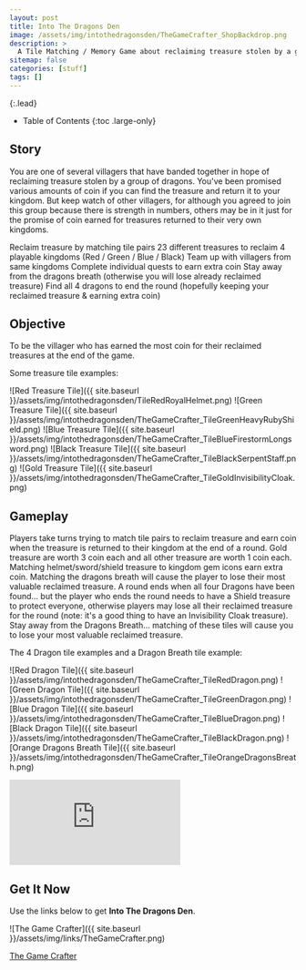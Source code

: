 ```yaml
---
layout: post
title: Into The Dragons Den
image: /assets/img/intothedragonsden/TheGameCrafter_ShopBackdrop.png
description: >
  A Tile Matching / Memory Game about reclaiming treasure stolen by a group of dragons.
sitemap: false
categories: [stuff]
tags: []
---
```


{:.lead}

- Table of Contents
{:toc .large-only}

## Story

You are one of several villagers that have banded together in hope of reclaiming treasure stolen by a group of dragons. You've been promised various amounts of coin if you can find the treasure and return it to your kingdom. But keep watch of other villagers, for although you agreed to join this group because there is strength in numbers, others may be in it just for the promise of coin earned for treasures returned to their very own kingdoms.

Reclaim treasure by matching tile pairs
23 different treasures to reclaim
4 playable kingdoms (Red / Green / Blue / Black)
Team up with villagers from same kingdoms
Complete individual quests to earn extra coin
Stay away from the dragons breath (otherwise you will lose already reclaimed treasure)
Find all 4 dragons to end the round (hopefully keeping your reclaimed treasure & earning extra coin)

## Objective

To be the villager who has earned the most coin for their reclaimed treasures at the end of the game.

Some treasure tile examples:

![Red Treasure Tile]({{ site.baseurl }}/assets/img/intothedragonsden/TileRedRoyalHelmet.png)
![Green Treasure Tile]({{ site.baseurl }}/assets/img/intothedragonsden/TheGameCrafter_TileGreenHeavyRubyShield.png)
![Blue Treasure Tile]({{ site.baseurl }}/assets/img/intothedragonsden/TheGameCrafter_TileBlueFirestormLongsword.png)
![Black Treasure Tile]({{ site.baseurl }}/assets/img/intothedragonsden/TheGameCrafter_TileBlackSerpentStaff.png)
![Gold Treasure Tile]({{ site.baseurl }}/assets/img/intothedragonsden/TheGameCrafter_TileGoldInvisibilityCloak.png)

## Gameplay

Players take turns trying to match tile pairs to reclaim treasure and earn coin when the treasure is returned to their kingdom at the end of a round. Gold treasure are worth 3 coin each and all other treasure are worth 1 coin each. Matching helmet/sword/shield treasure to kingdom gem icons earn extra coin. Matching the dragons breath will cause the player to lose their most valuable reclaimed treasure. A round ends when all four Dragons have been found... but the player who ends the round needs to have a Shield treasure to protect everyone, otherwise players may lose all their reclaimed treasure for the round (note: it's a good thing to have an Invisibility Cloak treasure). Stay away from the Dragons Breath... matching of these tiles will cause you to lose your most valuable reclaimed treasure.

The 4 Dragon tile examples and a Dragon Breath tile example:

![Red Dragon Tile]({{ site.baseurl }}/assets/img/intothedragonsden/TheGameCrafter_TileRedDragon.png)
![Green Dragon Tile]({{ site.baseurl }}/assets/img/intothedragonsden/TheGameCrafter_TileGreenDragon.png)
![Blue Dragon Tile]({{ site.baseurl }}/assets/img/intothedragonsden/TheGameCrafter_TileBlueDragon.png)
![Black Dragon Tile]({{ site.baseurl }}/assets/img/intothedragonsden/TheGameCrafter_TileBlackDragon.png)
![Orange Dragons Breath Tile]({{ site.baseurl }}/assets/img/intothedragonsden/TheGameCrafter_TileOrangeDragonsBreath.png)

<div class="lead aspect-ratio sixteen-nine">
          
<iframe src="https://www.youtube.com/embed/u2E5rM9Ph7k" frameborder="0" allow="accelerometer; autoplay; clipboard-write; encrypted-media; gyroscope; picture-in-picture" allowfullscreen></iframe>

</div>


## Get It Now

Use the links below to get **Into The Dragons Den**.

![The Game Crafter]({{ site.baseurl }}/assets/img/links/TheGameCrafter.png)

[The Game Crafter](https://www.thegamecrafter.com/games/into-the-dragons-den-red-1)

 